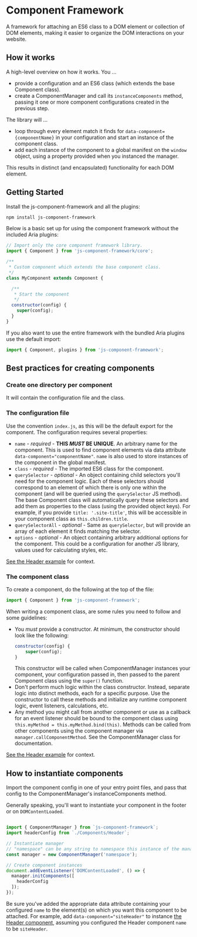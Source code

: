# Component Framework

A framework for attaching an ES6 class to a DOM element or collection of DOM elements, making it easier to organize the DOM interactions on your website.

## How it works

A high-level overview on how it works. You ...

* provide a configuration and an ES6 class (which extends the base Component class).
* create a ComponentManager and call its `instanceComponents` method, passing it one or more component configurations created in the previous step.

The library will ...

* loop through every element match it finds for `data-component={componentName}` in your configuration and start an instance of the component class.
* add each instance of the component to a global manifest on the `window` object, using a property provided when you instanced the manager.

This results in distinct (and encapsulated) functionality for each DOM element.

## Getting Started

Install the js-component-framework and all the plugins:
```bash
npm install js-component-framework
```
Below is a basic set up for using the component framework without the included Aria plugins:

```javascript
// Import only the core component framework library.
import { Component } from 'js-component-framework/core';

/**
 * Custom component which extends the base component class.
 */
class MyComponent extends Component {

  /**
   * Start the component
   */
  constructor(config) {
    super(config);
  }
}
```

If you also want to use the entire framework with the bundled Aria plugins use the default import:
```js
import { Component, plugins } from 'js-component-framework';
```


## Best practices for creating components

### Create one directory per component

It will contain the configuration file and the class.

### The configuration file

Use the convention `index.js`, as this will be the default export for the component. The configuration requires several properties:

* `name` - *required* - **THIS _MUST_ BE UNIQUE**. An arbitrary name for the component. This is used to find component elements via data attribute `data-component="componentName"`. `name` is also used to store instances of the component in the global manifest.
* `class` - *required* - The imported ES6 class for the component.
* `querySelector` - *optional* - An object containing child selectors you'll need for the component logic. Each of these selectors should correspond to an element of which there is only one within the component (and will be queried using the `querySelector` JS method). The base Component class will automatically query these selectors and add them as properties to the class (using the provided object keys). For example, if you provide `title: '.site-title'`, this will be accessible in your component class as `this.children.title`.
* `querySelectorAll` - *optional* - Same as `querySelector`, but will provide an array of each element it finds matching the selector.
* `options` - *optional* - An object containing arbitrary additional options for the component. This could be a configuration for another JS library, values used for calculating styles, etc.

[See the Header example](./examples/Header/index.js) for context.

### The component class

To create a component, do the following at the top of the file:

```js
import { Component } from 'js-component-framework';
```

When writing a component class, are some rules you need to follow and some guidelines:

* You _must_ provide a constructor. At minimum, the constructor should look like the following:
	```js
	constructor(config) {
		super(config);
	}
	```
	This constructor will be called when ComponentManager instances your component, your configuration passed in, then passed to the parent Component class using the `super()` function.
* Don't perform much logic within the class constructor. Instead, separate logic into distinct methods, each for a specific purpose. Use the constructor to call these methods and initialize any runtime component logic, event listeners, calculations, etc.
* Any method you might call from another component or use as a callback for an event listener should be bound to the component class using `this.myMethod = this.myMethod.bind(this)`. Methods can be called from other components using the component manager via `manager.callComponentMethod`. See the ComponentManager class for documentation.

[See the Header example](./examples/Header/Header.js) for context.

## How to instantiate components

Import the component config in one of your entry point files, and pass that config to the ComponentManager's instanceComponents method.

Generally speaking, you'll want to instantiate your component in the footer or on `DOMContentLoaded`.

```js

import { ComponentManager } from `js-component-framework`;
import headerConfig from `./Components/Header`;

// Instantiate manager
// "namespace" can be any string to namespace this instance of the manager
const manager = new ComponentManager('namespace');

// Create component instances
document.addEventListener('DOMContentLoaded', () => {
  manager.initComponents([
    headerConfig
  ]);
});
```

Be sure you've added the appropriate data attribute containing your configured `name` to the element(s) on which you want this component to be attached. For example, add `data-component="siteHeader"` to instance [the Header component](./examples/Header/Header.js), assuming you configured the Header component `name` to be `siteHeader`.

